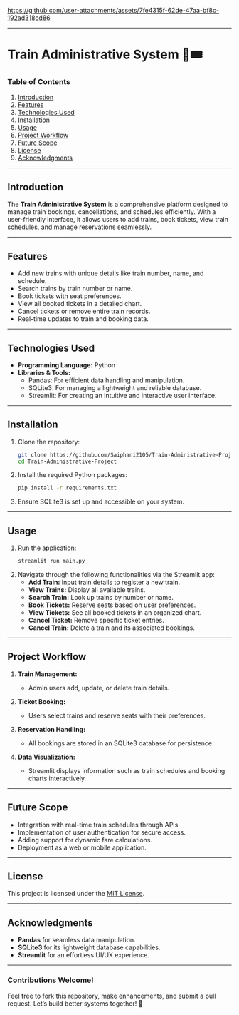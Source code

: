 
https://github.com/user-attachments/assets/7fe4315f-62de-47aa-bf8c-192ad318cd86


---

# **Train Administrative System** 🚂🎟️  


### **Table of Contents**
1. [Introduction](#introduction)  
2. [Features](#features)  
3. [Technologies Used](#technologies-used)  
4. [Installation](#installation)  
5. [Usage](#usage)  
6. [Project Workflow](#project-workflow)  
7. [Future Scope](#future-scope)  
8. [License](#license)  
9. [Acknowledgments](#acknowledgments)  

---

## **Introduction**  
The **Train Administrative System** is a comprehensive platform designed to manage train bookings, cancellations, and schedules efficiently. With a user-friendly interface, it allows users to add trains, book tickets, view train schedules, and manage reservations seamlessly.

---

## **Features**  
- Add new trains with unique details like train number, name, and schedule.  
- Search trains by train number or name.  
- Book tickets with seat preferences.  
- View all booked tickets in a detailed chart.  
- Cancel tickets or remove entire train records.  
- Real-time updates to train and booking data.  

---

## **Technologies Used**  
- **Programming Language:** Python  
- **Libraries & Tools:**  
  - Pandas: For efficient data handling and manipulation.  
  - SQLite3: For managing a lightweight and reliable database.  
  - Streamlit: For creating an intuitive and interactive user interface.  

---

## **Installation**  
1. Clone the repository:  
   ```bash
   git clone https://github.com/Saiphani2105/Train-Administrative-Project.git
   cd Train-Administrative-Project
   ```  
2. Install the required Python packages:  
   ```bash
   pip install -r requirements.txt
   ```  
3. Ensure SQLite3 is set up and accessible on your system.  

---

## **Usage**  
1. Run the application:  
   ```bash
   streamlit run main.py
   ```  
2. Navigate through the following functionalities via the Streamlit app:  
   - **Add Train:** Input train details to register a new train.  
   - **View Trains:** Display all available trains.  
   - **Search Train:** Look up trains by number or name.  
   - **Book Tickets:** Reserve seats based on user preferences.  
   - **View Tickets:** See all booked tickets in an organized chart.  
   - **Cancel Ticket:** Remove specific ticket entries.  
   - **Cancel Train:** Delete a train and its associated bookings.  

---

## **Project Workflow**  
1. **Train Management:**  
   - Admin users add, update, or delete train details.  

2. **Ticket Booking:**  
   - Users select trains and reserve seats with their preferences.  

3. **Reservation Handling:**  
   - All bookings are stored in an SQLite3 database for persistence.  

4. **Data Visualization:**  
   - Streamlit displays information such as train schedules and booking charts interactively.  

---

## **Future Scope**  
- Integration with real-time train schedules through APIs.  
- Implementation of user authentication for secure access.  
- Adding support for dynamic fare calculations.  
- Deployment as a web or mobile application.  

---

## **License**  
This project is licensed under the [MIT License](LICENSE).  

---

## **Acknowledgments**  
- **Pandas** for seamless data manipulation.  
- **SQLite3** for its lightweight database capabilities.  
- **Streamlit** for an effortless UI/UX experience.  

---

### **Contributions Welcome!**  
Feel free to fork this repository, make enhancements, and submit a pull request. Let’s build better systems together! 🚀  
